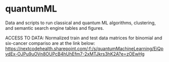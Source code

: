 # quantumML
Data and scripts to run classical and quantum ML algorithms, clustering, and semantic search engine tables and figures.

ACCESS TO DATA:
Normalized train and test data matrices for binomial and six-cancer compariso are at the link below:
https://nextcodehealth.sharepoint.com/:f:/s/quantumMachineLearning/EiQpvdEx-OJPu9uOVn8OUPcB4hUhEfm7-2xMTJkrs3hK2A?e=zOEwHg
